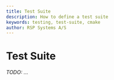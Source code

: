 ```yaml
---
title: Test Suite
description: How to define a test suite
keywords: testing, test-suite, cmake
author: RSP Systems A/S
---
```


# Test Suite

_TODO: ..._